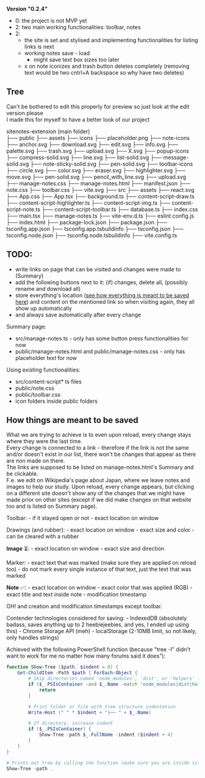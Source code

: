 **Version "0.2.4"**  
- 0: the project is not MVP yet  
- 2: two main working functionalities: toolbar, notes  
- 2: 
    - the site is set and stylised and implementing functionalities for listing links is next
    - working notes save - load
        - might save text box sizes too later
    - x on note iconizes and trash button deletes completely (removing text would be two cntrl+A backspace so why have two deletes)

## Tree
Can't be bothered to edit this properly for preview so just look at the edit version please  
I made this for myself to have a better look of our project  

sitenotes-extension (main folder)  
├── public
    ├── assets
    ├── icons
        ├── placeholder.png
    ├── note-icons
        ├── anchor.svg
        ├── download.svg
        ├── edit.svg
        ├── info.svg
        ├── palette.svg
        ├── trash.svg
        ├── upload.svg
        ├── X.svg
    ├── popup-icons
        ├── compress-solid.svg
        ├── line.svg
        ├── list-solid.svg
        ├── message-solid.svg
        ├── note-sticky-solid.svg
        ├── pen-solid.svg
    ├── toolbar-icons
        ├── circle.svg
        ├── color.svg
        ├── eraser.svg
        ├── highlighter.svg
        ├── move.svg
        ├── pen-solid.svg
        ├── pencil_with_line.svg
        ├── upload.svg
    ├── manage-notes.css
    ├── manage-notes.html
    ├── manifest.json
    ├── note.css
    ├── toolbar.css
    ├── vite.svg
├── src
    ├── assets
        ├── react.svg
    ├── App.css
    ├── App.tsx
    ├── background.ts
    ├── content-script-draw.ts
    ├── content-script-highlighter.ts
    ├── content-script-img.ts
    ├── content-script-note.ts
    ├── content-script-toolbar.ts
    ├── database.ts
    ├── index.css
    ├── main.tsx
    ├── manage-notes.ts
    ├── vite-env.d.ts
├── eslint.config.js
├── index.html
├── package-lock.json
├── package.json
├── tsconfig.app.json
├── tsconfig.app.tsbuildinfo
├── tsconfig.json
├── tsconfig.node.json
├── tsconfig.node.tsbuildinfo
├── vite.config.ts

## TODO:  

- write links on page that can be visited and changes were made to (Summary)
- add the following buttons next to it: (if) changes, delete all, (possibly rename and download all)
- store everything's location ([see how everything is meant to be saved here](#how-things-are-meant-to-be-saved)) and content on the mentioned link so when visiting again, they all show up automatically
- and always save automatically after every change

Summary page:
- src/manage-notes.ts - only has some button press functionalities for now
- public/manage-notes.html and public/manage-notes.css - only has placeholder text for now

Using existing functionalities:
- src/content-script* ts files
- public/note.css
- public/toolbar.css
- icon folders inside public folders

## How things are meant to be saved

What we are trying to achieve is to even upon reload, every change stays where they were the last time.  
Every change is connected to a link - therefore if the link is not the same and/or doesn't exist in our list, there won't be changes that appear as there are non made on there.  
The links are supposed to be listed on manage-notes.html's Summary and be clickable.   
F.e. we edit on Wikipedia's page about Japan, where we leave notes and images to help our study. Upon reload, every change appears, but clicking on a different site doesn't show any of the changes that we might have made prior on other sites (except if we did make changes on that website too and is listed on Summary page).  

Toolbar:
    - if it stayed open or not
    - exact location on window

Drawings (and rubber):
    - exact location on window
    - exact size and color
    - can be cleared with a rubber

**Image** ⏳:
    - exact location on window
    - exact size and direction

Marker:
    - exact text that was marked (make sure they are applied on reload too)
        - do not mark every single instance of that text, just the text that was marked

**Note** ✅:
    - exact location on window
    - exact color that was applied (RGB)
    - exact title and text inside note
    - modification timestamp

OH! and creation and modification timestamps except toolbar.

Contender technologies considered for saving:
    - IndexedDB (absolutely badass, saves anything up to 2 heebiejeebies, and yes, I ended up using this)
    - Chrome Storage API (meh)
    - localStorage (2-10MB limit, so not likely, only handles strings)

Achieved with the following PowerShell function (because "tree -I" didn't want to work for me no matter how many forums said it does"):  

```powershell
function Show-Tree ($path, $indent = 0) {
    Get-ChildItem -Path $path | ForEach-Object {
        # Skip directories named 'node_modules', 'dist', or 'helpers' for cleaner printing (remove if needed)
        if ($_.PSIsContainer -and $_.Name -match 'node_modules|dist|helpers') {
            return
        }

        # Print folder or file with tree structure indentation
        Write-Host (" " * $indent + "├── " + $_.Name)

        # If directory, increase indent
        if ($_.PSIsContainer) {
            Show-Tree -path $_.FullName -indent ($indent + 4)
        }
    }
}

# Prints out tree by calling the function (make sure you are inside sitenotes-extension already)
Show-Tree -path .
```
